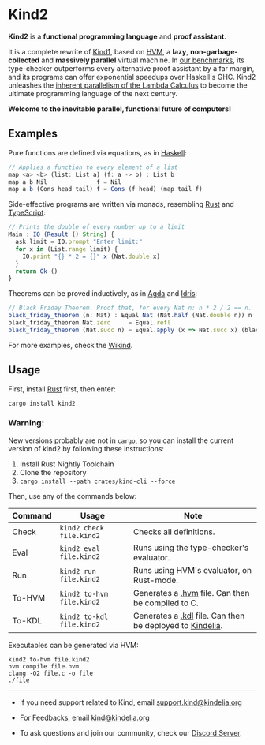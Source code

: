 Kind2
=====

**Kind2** is a **functional programming language** and **proof assistant**.

It is a complete rewrite of [Kind1](https://github.com/kindelia/kind-legacy), based on
[HVM](https://github.com/kindelia/hvm), a **lazy**, **non-garbage-collected** and **massively parallel** virtual
machine. In [our benchmarks](https://github.com/kindelia/functional-benchmarks), its type-checker outperforms every
alternative proof assistant by a far margin, and its programs can offer exponential speedups over Haskell's GHC. Kind2
unleashes the [inherent parallelism of the Lambda
Calculus](https://github.com/VictorTaelin/Symmetric-Interaction-Calculus) to become the ultimate programming language of
the next century.

**Welcome to the inevitable parallel, functional future of computers!**

Examples
--------

Pure functions are defined via equations, as in [Haskell](https://www.haskell.org/):

```javascript
// Applies a function to every element of a list
map <a> <b> (list: List a) (f: a -> b) : List b
map a b Nil              f = Nil
map a b (Cons head tail) f = Cons (f head) (map tail f)
```

Side-effective programs are written via monads, resembling [Rust](https://www.rust-lang.org/) and [TypeScript](https://www.typescriptlang.org/):

```javascript
// Prints the double of every number up to a limit
Main : IO (Result () String) {
  ask limit = IO.prompt "Enter limit:"
  for x in (List.range limit) {
    IO.print "{} * 2 = {}" x (Nat.double x)
  }
  return Ok ()
}
```

Theorems can be proved inductively, as in [Agda](https://wiki.portal.chalmers.se/agda/pmwiki.php) and [Idris](https://www.idris-lang.org/):

```javascript
// Black Friday Theorem. Proof that, for every Nat n: n * 2 / 2 == n.
black_friday_theorem (n: Nat) : Equal Nat (Nat.half (Nat.double n)) n
black_friday_theorem Nat.zero     = Equal.refl
black_friday_theorem (Nat.succ n) = Equal.apply (x => Nat.succ x) (black_friday_theorem n)
```

For more examples, check the [Wikind](https://github.com/kindelia/wikind).

Usage
-----

First, install [Rust](https://www.rust-lang.org/tools/install) first, then enter:

```
cargo install kind2
```

### Warning:
New versions probably are not in `cargo`, so you can install the current version of kind2 by following these instructions:

1. Install Rust Nightly Toolchain
2. Clone the repository
3. `cargo install --path crates/kind-cli --force`

Then, use any of the commands below:

Command    | Usage                     | Note
---------- | ------------------------- | --------------------------------------------------------------
Check      | `kind2 check  file.kind2` | Checks all definitions.
Eval       | `kind2 eval   file.kind2` | Runs using the type-checker's evaluator.
Run        | `kind2 run    file.kind2` | Runs using HVM's evaluator, on Rust-mode.
To-HVM     | `kind2 to-hvm file.kind2` | Generates a [.hvm](https://github.com/kindelia/hvm) file. Can then be compiled to C.
To-KDL     | `kind2 to-kdl file.kind2` | Generates a [.kdl](https://github.com/kindelia/kindelia) file. Can then be deployed to [Kindelia](https://github.com/kindelia/kindelia).

Executables can be generated via HVM:

```
kind2 to-hvm file.kind2
hvm compile file.hvm
clang -O2 file.c -o file
./file
```


---

- If you need support related to Kind, email [support.kind@kindelia.org](mailto:support.kind@kindelia.org)

- For Feedbacks, email [kind@kindelia.org](mailto:kind@kindelia.org)

- To ask questions and join our community, check our [Discord Server](https://discord.gg/kindelia).
